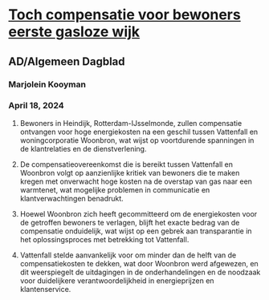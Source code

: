 # [Toch compensatie voor bewoners eerste gasloze wijk](https://advance.lexis.com/api/document?collection=news&id=urn:contentItem:6BTX-JWK1-JBHV-K05M-00000-00&context=1519360)
## AD/Algemeen Dagblad
### Marjolein Kooyman
### April 18, 2024

1. Bewoners in Heindijk, Rotterdam-IJsselmonde, zullen compensatie ontvangen voor hoge energiekosten na een geschil tussen Vattenfall en woningcorporatie Woonbron, wat wijst op voortdurende spanningen in de klantrelaties en de dienstverlening.

2. De compensatieovereenkomst die is bereikt tussen Vattenfall en Woonbron volgt op aanzienlijke kritiek van bewoners die te maken kregen met onverwacht hoge kosten na de overstap van gas naar een warmtenet, wat mogelijke problemen in communicatie en klantverwachtingen benadrukt.

3. Hoewel Woonbron zich heeft gecommitteerd om de energiekosten voor de getroffen bewoners te verlagen, blijft het exacte bedrag van de compensatie onduidelijk, wat wijst op een gebrek aan transparantie in het oplossingsproces met betrekking tot Vattenfall.

4. Vattenfall stelde aanvankelijk voor om minder dan de helft van de compensatiekosten te dekken, wat door Woonbron werd afgewezen, en dit weerspiegelt de uitdagingen in de onderhandelingen en de noodzaak voor duidelijkere verantwoordelijkheid in energieprijzen en klantenservice.